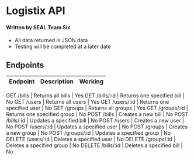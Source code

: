 # Logistix API
#### Written by SEAL Team Six
  
- All data returned is JSON data
- Testing will be completed at a later date  
  

## Endpoints
  
Endpoint | Description | Working
---------- | ------------------------------ | ---------- 

GET /bills | Returns all bills | Yes
GET /bills/:id | Returns one specified bill | No
GET /users | Returns all users | Yes
GET /users/:id | Returns one specified user | No
GET /groups | Returns all groups | Yes
GET /groups/:id | Returns one specified group | No
POST /bills | Creates a new bill | No
POST /bills/:id | Updates a specified bill | No
POST /users | Creates a new user | No
POST /users/:id | Updates a specified user | No
POST /groups | Creates a new group | No
POST /groups/:id | Updates a specified group | No
DELETE /users/:id | Deletes a specified user | No
DELETE /groups/:id | Deletes a specified group | No
DELETE /bills/:id | Deletes a specified bill | No
